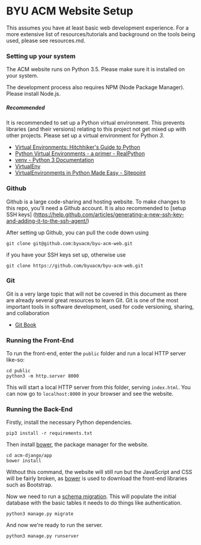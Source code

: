 
# BYU ACM Website Setup

This assumes you have at least basic web development experience. For a more
extensive list of resources/tutorials and background on the tools being used,
please see resources.md.

### Setting up your system
The ACM website runs on Python 3.5. Please make sure it is installed on your
system.

The development process also requires NPM (Node Package Manager). Please install
Node.js.

##### Recommended
It is recommended to set up a Python virtual environment. This prevents
libraries (and their versions) relating to this project not get mixed up with
other projects. Please set up a virtual environment for Python *3*.

- [Virtual Environments: Hitchhiker's Guide to Python](http://docs.python-guide.org/en/latest/dev/virtualenvs/)
- [Python Virtual Environments - a primer - RealPython](https://realpython.com/blog/python/python-virtual-environments-a-primer/)
- [venv - Python 3 Documentation](https://docs.python.org/3/library/venv.html)
- [VirtualEnv](https://virtualenv.pypa.io/en/stable/)
- [VirtualEnvironments in Python Made Easy - Sitepoint](https://www.sitepoint.com/virtual-environments-python-made-easy/)



### Github
Github is a large code-sharing and hosting website. To make changes to this
repo, you'll need a Github account. It is also recommended to [setup SSH keys]
(https://help.github.com/articles/generating-a-new-ssh-key-and-adding-it-to-the-ssh-agent/)

After setting up Github, you can pull the code down using
```
git clone git@github.com:byuacm/byu-acm-web.git
```

if you have your SSH keys set up, otherwise use
```
git clone https://github.com/byuacm/byu-acm-web.git
````


### Git
Git is a very large topic that will not be covered in this document as there
are already several great resources to learn Git. Git is one of the most
important tools in software development, used for code versioning, sharing,
and collaboration

- [Git Book](https://git-scm.com/book/en/v2)


### Running the Front-End
To run the front-end, enter the `public` folder and run a local HTTP server
like-so:
```
cd public
python3 -m http.server 8000
```

This will start a local HTTP server from this folder, serving `index.html`.
You can now go to `localhost:8000` in your browser and see the website.


### Running the Back-End

Firstly, install the necessary Python dependencies.
```
pip3 install -r requirements.txt
```

Then install [bower](https://bower.io/), the package manager for the website.
```
cd acm-django/app
bower install
```
Without this command, the website will still run but the JavaScript and CSS
will be fairly broken, as [bower](https://bower.io/) is used to download the
front-end libraries such as Bootstrap.

Now we need to run a [schema migration](https://docs.djangoproject.com/en/1.10/topics/migrations/).
This will populate the initial database with the basic tables it needs to do
things like authentication.
```
python3 manage.py migrate
```

And now we're ready to run the server.
```
python3 manage.py runserver
```
